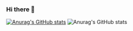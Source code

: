 ### Hi there 👋

<!--
**ekdms95/ekdms95** is a ✨ _special_ ✨ repository because its `README.md` (this file) appears on your GitHub profile.

Here are some ideas to get you started:

- 🔭 I’m currently working on ...
- 🌱 I’m currently learning ...
- 👯 I’m looking to collaborate on ...
- 🤔 I’m looking for help with ...
- 💬 Ask me about ...
- 📫 How to reach me: ...
- 😄 Pronouns: ...
- ⚡ Fun fact: ...
-->


[![Anurag's GitHub stats](https://github-readme-stats.vercel.app/api?username=Melony)](https://github.com/anuraghazra/github-readme-stats)
![Anurag's GitHub stats](https://github-readme-stats.vercel.app/api?username=Melony&show_icons=true&theme=radical)
